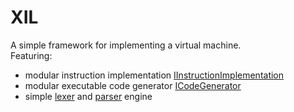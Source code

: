 # XIL

A simple framework for implementing a virtual machine.  
Featuring:  
- modular instruction implementation [IInstructionImplementation](doc/XIL.LangDef.md#iinstructionimplementation)
- modular executable code generator [ICodeGenerator](doc/XIL.Assembler.md#ICodeGenerator)
- simple [lexer](XIL/Assembler/Lexer.cs) and [parser](XIL/Assembler/Parser.cs) engine